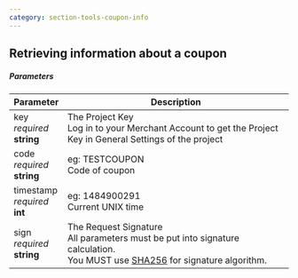 ```yaml
---
category: section-tools-coupon-info
---
```

## Retrieving information about a coupon

##### Parameters

|Parameter|Description|
|---|---|
|key<br> *required*<br> **string**|The Project Key <br> Log in to your Merchant Account to get the Project Key in General Settings of the project|
|code<br> *required*<br> **string**|eg: TESTCOUPON<br> Code of coupon|
|timestamp<br> *required*<br> **int**|eg: 1484900291<br> Current UNIX time|
|sign<br> *required*<br> **string**|The Request Signature<br> All parameters must be put into signature calculation.<br> You MUST use [SHA256](/reference/signature-calculation) for signature algorithm.|